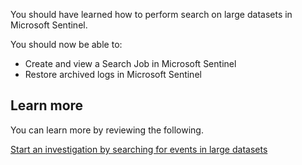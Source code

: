 You should have learned how to perform search on large datasets in Microsoft Sentinel.

You should now be able to:

* Create and view a Search Job in Microsoft Sentinel
* Restore archived logs in Microsoft Sentinel

## Learn more

You can learn more by reviewing the following.

[Start an investigation by searching for events in large datasets](/azure/sentinel/investigate-large-datasets)
